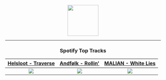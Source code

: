 <p align="center">
  <a href="https://www.tobiasmichael.de">
    <img src="https://tobiasmichael.de/assets/logo.gif" width="100" height="100"/>
  </a>
</p>

---

<h3 align="center">Spotify Top Tracks</h3>

[Helsloot - Traverse](https://open.spotify.com/track/2B5hZGO9YCq295oiMRlXAn)|[Andfølk - Rollin'](https://open.spotify.com/track/1QQrP9PWLPLYdJC3cTgALP)|[MALIAN - White Lies](https://open.spotify.com/track/4FuZknKZfVNdN9yjqbXKmm)
:---:|:----:|:----:
<img src="https://i.scdn.co/image/ab67616d00001e02c853b1d18ada778d4ae75baa"/>|<img src="https://i.scdn.co/image/ab67616d00001e0267f820c4025af681242a041d"/>|<img src="https://i.scdn.co/image/ab67616d00001e02bdbf757bad2eac8e85c05d0f"/>